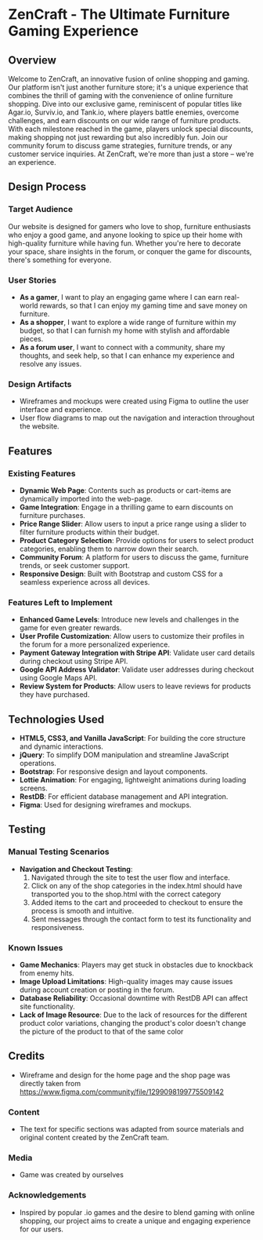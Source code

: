 # ZenCraft - The Ultimate Furniture Gaming Experience

## Overview

Welcome to ZenCraft, an innovative fusion of online shopping and gaming. Our platform isn't just another furniture store; it's a unique experience that combines the thrill of gaming with the convenience of online furniture shopping. Dive into our exclusive game, reminiscent of popular titles like Agar.io, Surviv.io, and Tank.io, where players battle enemies, overcome challenges, and earn discounts on our wide range of furniture products. With each milestone reached in the game, players unlock special discounts, making shopping not just rewarding but also incredibly fun. Join our community forum to discuss game strategies, furniture trends, or any customer service inquiries. At ZenCraft, we're more than just a store – we're an experience.

## Design Process

### Target Audience

Our website is designed for gamers who love to shop, furniture enthusiasts who enjoy a good game, and anyone looking to spice up their home with high-quality furniture while having fun. Whether you're here to decorate your space, share insights in the forum, or conquer the game for discounts, there's something for everyone.

### User Stories

- **As a gamer**, I want to play an engaging game where I can earn real-world rewards, so that I can enjoy my gaming time and save money on furniture.
- **As a shopper**, I want to explore a wide range of furniture within my budget, so that I can furnish my home with stylish and affordable pieces.
- **As a forum user**, I want to connect with a community, share my thoughts, and seek help, so that I can enhance my experience and resolve any issues.

### Design Artifacts

- Wireframes and mockups were created using Figma to outline the user interface and experience.
- User flow diagrams to map out the navigation and interaction throughout the website.

## Features

### Existing Features
- **Dynamic Web Page**: Contents such as products or cart-items are dynamically imported into the web-page.
- **Game Integration**: Engage in a thrilling game to earn discounts on furniture purchases.
- **Price Range Slider**: Allow users to input a price range using a slider to filter furniture products within their budget.
- **Product Category Selection**: Provide options for users to select product categories, enabling them to narrow down their search.
- **Community Forum**: A platform for users to discuss the game, furniture trends, or seek customer support.
- **Responsive Design**: Built with Bootstrap and custom CSS for a seamless experience across all devices.

### Features Left to Implement

- **Enhanced Game Levels**: Introduce new levels and challenges in the game for even greater rewards.
- **User Profile Customization**: Allow users to customize their profiles in the forum for a more personalized experience.
- **Payment Gateway Integration with Stripe API**: Validate user card details during checkout using Stripe API.
- **Google API Address Validator**: Validate user addresses during checkout using Google Maps API.
- **Review System for Products**: Allow users to leave reviews for products they have purchased.

## Technologies Used

- **HTML5, CSS3, and Vanilla JavaScript**: For building the core structure and dynamic interactions.
- **jQuery**: To simplify DOM manipulation and streamline JavaScript operations.
- **Bootstrap**: For responsive design and layout components.
- **Lottie Animation**: For engaging, lightweight animations during loading screens.
- **RestDB**: For efficient database management and API integration.
- **Figma**: Used for designing wireframes and mockups.

## Testing

### Manual Testing Scenarios

- **Navigation and Checkout Testing**:
  1. Navigated through the site to test the user flow and interface.
  2. Click on any of the shop categories in the index.html should have transported you to the shop.html with the correct category
  3. Added items to the cart and proceeded to checkout to ensure the process is smooth and intuitive.
  4. Sent messages through the contact form to test its functionality and responsiveness.

### Known Issues

- **Game Mechanics**: Players may get stuck in obstacles due to knockback from enemy hits.
- **Image Upload Limitations**: High-quality images may cause issues during account creation or posting in the forum.
- **Database Reliability**: Occasional downtime with RestDB API can affect site functionality.
- **Lack of Image Resource**: Due to the lack of resources for the different product color variations, changing the product's color doesn't change the picture of the product to that of the same color

## Credits
- Wireframe and design for the home page and the shop page was directly taken from https://www.figma.com/community/file/1299098199775509142

### Content

- The text for specific sections was adapted from source materials and original content created by the ZenCraft team.

### Media

- Game was created by ourselves

### Acknowledgements

- Inspired by popular .io games and the desire to blend gaming with online shopping, our project aims to create a unique and engaging experience for our users.
